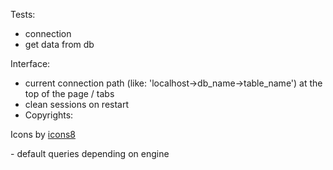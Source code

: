 Tests:
- connection
- get data from db

Interface:
- current connection path (like: 'localhost->db_name->table_name') at the top of the page / tabs
- clean sessions on restart
- Copyrights:
<p>Icons by <a href="https://icons8.com">icons8</a></p>
- default queries depending on engine
